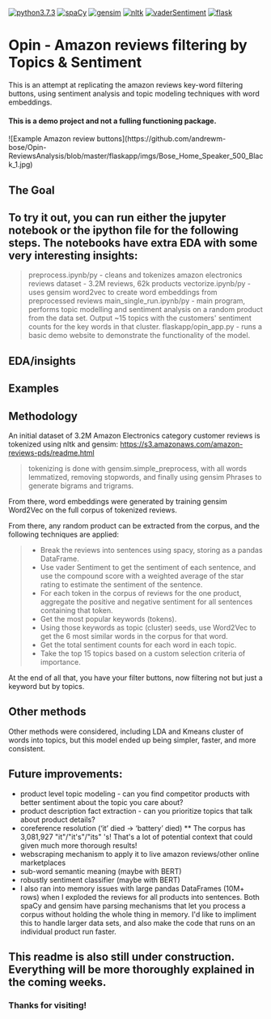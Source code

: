 [![python3.7.3](https://img.shields.io/badge/python-3.7.3-orange)](https://spacy.io)
[![spaCy](https://img.shields.io/badge/-spaCy-blue)](https://spacy.io)
[![gensim](https://img.shields.io/badge/gensim-Word2Vec-blue)](https://radimrehurek.com/gensim/)
[![nltk](https://img.shields.io/badge/-nltk-orange)](https://www.nltk.org)
[![vaderSentiment](https://img.shields.io/badge/-vaderSentiment-24292E)](https://github.com/cjhutto/vaderSentiment)
[![flask](https://img.shields.io/badge/-flask-363B3D)](https://palletsprojects.com/p/flask/)

# Opin - Amazon reviews filtering by Topics & Sentiment

This is an attempt at replicating the amazon reviews key-word filtering buttons, using sentiment analysis and topic modeling techniques with word embeddings.

#### This is a demo project and not a fulling functioning package.

<INSERT EXAMPLE AMAZON REVIEW BUTTONS>
![Example Amazon review buttons](https://github.com/andrewm-bose/Opin-ReviewsAnalysis/blob/master/flaskapp/imgs/Bose_Home_Speaker_500_Black_1.jpg)

## The Goal

## To try it out, you can run either the jupyter notebook or the ipython file for the following steps. The notebooks have extra EDA with some very interesting insights:
> preprocess.ipynb/py - cleans and tokenizes amazon electronics reviews dataset - 3.2M reviews, 62k products
> vectorize.ipynb/py - uses gensim word2vec to create word embeddings from preprocessed reviews
> main_single_run.ipynb/py - main program, performs topic modelling and sentiment analysis on a random product from the data set. Output ~15 topics with the customers' sentiment counts for the key words in that cluster.
> flaskapp/opin_app.py - runs a basic demo website to demonstrate the functionality of the model.


## EDA/insights


## Examples



## Methodology
An initial dataset of 3.2M Amazon Electronics category customer reviews is tokenized using nltk and gensim: https://s3.amazonaws.com/amazon-reviews-pds/readme.html
>tokenizing is done with gensim.simple_preprocess, with all words lemmatized, removing stopwords, and finally using gensim Phrases to generate bigrams and trigrams.

From there, word embeddings were generated by training gensim Word2Vec on the full corpus of tokenized reviews.

From there, any random product can be extracted from the corpus, and the following techniques are applied:
>* Break the reviews into sentences using spacy, storing as a pandas DataFrame.
>* Use vader Sentiment to get the sentiment of each sentence, and use the compound score with a weighted average of the star rating to estimate the sentiment of the sentence.
>* For each token in the corpus of reviews for the one product, aggregate the positive and negative sentiment for all sentences containing that token.
>* Get the most popular keywords (tokens).
>* Using those keywords as topic (cluster) seeds, use Word2Vec to get the 6 most similar words in the corpus for that word.
>* Get the total sentiment counts for each word in each topic.
>* Take the top 15 topics based on a custom selection criteria of importance.

At the end of all that, you have your filter buttons, now filtering not but just a keyword but by topics.

## Other methods
Other methods were considered, including LDA and Kmeans cluster of words into topics, but this model ended up being simpler, faster, and more consistent.

## Future improvements:
* product level topic modeling - can you find competitor products with better sentiment about the topic you care about?
* product description fact extraction - can you prioritize topics that talk about product details?
* coreference resolution (‘it’ died -> ‘battery’ died)
** The corpus has 3,081,927 "it"/"it's"/"its" 's! That's a lot of potential context that could given much more thorough results!
* webscraping mechanism to apply it to live amazon reviews/other online marketplaces
* sub-word semantic meaning (maybe with BERT)
* robustly sentiment classifier (maybe with BERT)
* I also ran into memory issues with large pandas DataFrames (10M+ rows) when I exploded the reviews for all products into sentences. Both spaCy and gensim have parsing mechanisms that let you process a corpus without holding the whole thing in memory. I'd like to impliment this to handle larger data sets, and also make the code that runs on an individual product run faster.

## This readme is also still under construction. Everything will be more thoroughly explained in the coming weeks.

### Thanks for visiting!
